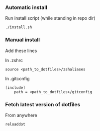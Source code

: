 ### Automatic install

Run install script (while standing in repo dir)

```
./install.sh
```

### Manual install

Add these lines

In .zshrc
```
source <path_to_dotfiles>/zshaliases
```

In .gitconfig
```
[include]
	path = <path_to_dotfiles>/gitconfig
```

### Fetch latest version of dotfiles

From anywhere

```
reloaddot
```
